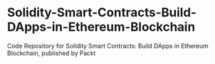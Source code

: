 


# Solidity-Smart-Contracts-Build-DApps-in-Ethereum-Blockchain
Code Repository for Solidity Smart Contracts: Build DApps in Ethereum Blockchain, published by Packt
